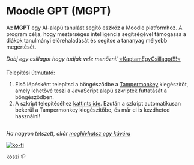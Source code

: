 # Moodle GPT (MGPT)

Az **MGPT** egy AI-alapú tanulást segítő eszköz a Moodle platformhoz. A program célja, hogy mesterséges intelligencia segítségével támogassa a diákok tanulmányi előrehaladását és segítse a tananyag mélyebb megértését.

*Dobj egy csillagot hogy tudjak vele menőzni!* [⭐KaptamEgyCsillagot!!!⭐](https://coub.com/view/1uvg42)

Telepítési útmutató:
1. Első lépésként telepítsd a böngésződbe a [Tampermonkey](https://www.tampermonkey.net/) kiegészítőt, amely lehetővé teszi a JavaScript alapú szkriptek futtatását a böngésződben.
2. A szkript telepítéséhez [kattints ide](https://github.com/LetsUpdate/MGPT/releases/latest/download/MGPT.user.js). Ezután a szkript automatikusan bekerül a Tampermonkey kiegészítőbe, és már el is kezdheted használni!



##
*Ha nagyon tetszett, akár [meghívhatsz egy kávéra](https://ko-fi.com/red_official)*

[![ko-fi](https://ko-fi.com/img/githubbutton_sm.svg)](https://ko-fi.com/Q5Q0O1LDA) 

koszi :P
